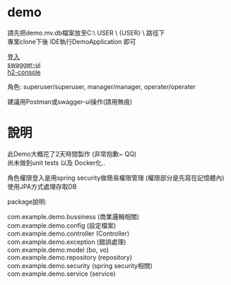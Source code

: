 # demo  
  
請先把demo.mv.db檔案放至C:\ USER \ {USER} \ 路徑下  
專案clone下後 IDE執行DemoApplication 即可  
  
[登入](http://localhost:9100/login)  
[swagger-ui](http://localhost:9100/swagger-ui.html)  
[h2-console](http://localhost:9100/h2-console/)  
  
角色: superuser/superuser, manager/manager, operater/operater
  
建議用Postman或swagger-ui操作(請用無痕)  
  
# 說明  
  
此Demo大概花了2天時間製作 (非常抱歉~ QQ)  
尚未做到unit tests 以及 Docker化..  
  
角色權限登入是用spring security做簡易權限管理 (權限部分是先寫在記憶體內)  
使用JPA方式處理存取DB  
  
package說明:  
  
com.example.demo.bussiness (商業邏輯相關)  
com.example.demo.config (設定檔案)  
com.example.demo.controller (Controller)  
com.example.demo.exception (錯誤處理)  
com.example.demo.model (bo, vo)  
com.example.demo.repository (repository)  
com.example.demo.security (spring security相關)  
com.example.demo.service (service)  


